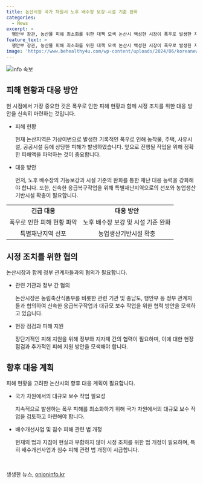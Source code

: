 ```yaml
---
title: 논산시장 국가 차원서 노후 배수장 보강·시설 기준 완화
categories:
  - News
excerpt: >
  행안부 장관, 농산물 피해 최소화를 위한 대책 모색 논산시 백성현 시장이 폭우로 발생한 재산 피해 최소화를 위해 이상민 행안부 장관에게 노후 배수장 기능 보강과 시설 기준 완화를 건의했다. 시장은 폭우로 농경지 침수 등 피해가 발생하고 있는 상황에서 농작물재해보험 대상 확대 요청했고, 이에 이 장관은 현실적인 여건을 고려해 대책을 모색하겠다고 밝혔다. 논산지역은 농작물과 주택 등에 상당한 피해가 발생하였으며, 시장은 상습침수 농경지 확충과 내수재해 위험지구 개선을 지속적으로 건의하고 있다.
feature_text: >
  행안부 장관, 농산물 피해 최소화를 위한 대책 모색 논산시 백성현 시장이 폭우로 발생한 재산 피해 최소화를 위해 이상민 행안부 장관에게 노후 배수장 기능 보강과 시설 기준 완화를 건의했다. 시장은 폭우로 농경지 침수 등 피해가 발생하고 있는 상황에서 농작물재해보험 대상 확대 요청했고, 이에 이 장관은 현실적인 여건을 고려해 대책을 모색하겠다고 밝혔다. 논산지역은 농작물과 주택 등에 상당한 피해가 발생하였으며, 시장은 상습침수 농경지 확충과 내수재해 위험지구 개선을 지속적으로 건의하고 있다.
image: 'https://www.behealthy4u.com/wp-content/uploads/2024/06/koreanews.jpg'
---
```


<p><img src="https://www.behealthy4u.com/wp-content/uploads/2024/06/koreanews.jpg" alt="info 속보" /></p>

<h2 data-ke-size="size26">피해 현황과 대응 방안</h2>

<p data-ke-size="size16">현 시점에서 가장 중요한 것은 폭우로 인한 피해 현황과 함께 시정 조치를 위한 대응 방안을 신속히 마련하는 것입니다.</p>

<ul>
  <li>피해 현황</li>
  <p data-ke-size="size16">현재 논산지역은 기상이변으로 발생한 기록적인 폭우로 인해 농작물, 주택, 사유시설, 공공시설 등에 상당한 피해가 발생하였습니다. 앞으로 진행될 작업을 위해 정확한 피해액을 파악하는 것이 중요합니다.</p>
  <li>대응 방안</li>
  <p data-ke-size="size16">먼저, 노후 배수장의 기능보강과 시설 기준의 완화를 통한 재난 대응 능력을 강화해야 합니다. 또한, 신속한 응급복구작업을 위해 특별재난지역으로의 선포와 농업생산기반시설 확충이 필요합니다.</p>
</ul>

<table>
   <tr>
      <td style="text-align: center; height: 17px;"><b>긴급 대응</b></td>
      <td style="text-align: center; height: 17px;"><b>대응 방안</b></td>
   </tr>
   <tr>
      <td style="text-align: center;">폭우로 인한 피해 현황 파악</td>
      <td style="text-align: center;">노후 배수장 보강 및 시설 기준 완화</td>
   </tr>
   <tr>
      <td style="text-align: center;">특별재난지역 선포</td>
      <td style="text-align: center;">농업생산기반시설 확충</td>
   </tr>
</table>

<h2 data-ke-size="size26">시정 조치를 위한 협의</h2>

<p data-ke-size="size16">논산시장과 함께 정부 관계자들과의 협의가 필요합니다.</p>

<ul>
  <li>관련 기관과 정부 간 협의</li>
  <p data-ke-size="size16">논산시장은 농림축산식품부를 비롯한 관련 기관 및 충남도, 행안부 등 정부 관계자들과 협의하여 신속한 응급복구작업과 대규모 보수 작업을 위한 협력 방안을 모색하고 있습니다.</p>
  <li>현장 점검과 피해 지원</li>
  <p data-ke-size="size16">장단기적인 피해 지원을 위해 정부와 지자체 간의 협력이 필요하며, 이에 대한 현장 점검과 추가적인 피해 지원 방안을 모색해야 합니다.</p>
</ul>

<h2 data-ke-size="size26">향후 대응 계획</h2>

<p data-ke-size="size16">피해 현황을 고려한 논산시의 향후 대응 계획이 필요합니다.</p>

<ul>
  <li>국가 차원에서의 대규모 보수 작업 필요성</li>
  <p data-ke-size="size16">지속적으로 발생하는 폭우 피해를 최소화하기 위해 국가 차원에서의 대규모 보수 작업을 검토하고 마련해야 합니다.</p>
  <li>배수개선사업 및 침수 피해 관련 법 개정</li>
  <p data-ke-size="size16">현재의 법과 지침이 현실과 부합하지 않아 시정 조치를 위한 법 개정이 필요하며, 특히 배수개선사업과 침수 피해 관련 법 개정이 시급합니다.</p>
</ul>

<p data-ke-size="size16">&nbsp;</p>
생생한 뉴스, <a href="https://onioninfo.kr" rel="dofollow">onioninfo.kr</a>


